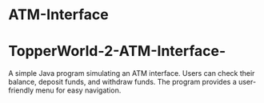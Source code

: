 # ATM-Interface

# TopperWorld-2-ATM-Interface-
A simple Java program simulating an ATM interface. Users can check their balance, deposit funds, and withdraw funds. The program provides a user-friendly menu for easy navigation.
